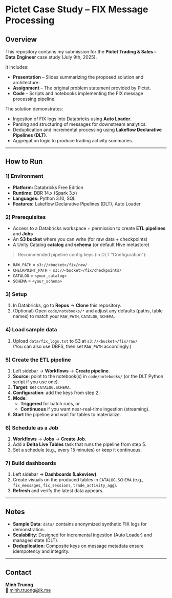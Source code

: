 # Pictet Case Study – FIX Message Processing

## Overview
This repository contains my submission for the **Pictet Trading & Sales – Data Engineer** case study (July 9th, 2025).

It includes:
- **Presentation** – Slides summarizing the proposed solution and architecture.
- **Assignment** – The original problem statement provided by Pictet.
- **Code** – Scripts and notebooks implementing the FIX message processing pipeline.

The solution demonstrates:
- Ingestion of FIX logs into Databricks using **Auto Loader**.
- Parsing and structuring of messages for downstream analytics.
- Deduplication and incremental processing using **Lakeflow Declarative Pipelines (DLT)**.
- Aggregation logic to produce trading activity summaries.

---

## How to Run

### 1) Environment
- **Platform:** Databricks Free Edition
- **Runtime:** DBR 14.x (Spark 3.x)
- **Languages:** Python 3.10, SQL
- **Features:** Lakeflow Declarative Pipelines (DLT), Auto Loader

### 2) Prerequisites
- Access to a Databricks workspace + permission to create **ETL pipelines** and **Jobs**
- An **S3 bucket** where you can write (for raw data + checkpoints)
- A Unity Catalog **catalog** and **schema** (or default Hive metastore)

> Recommended pipeline config keys (in DLT “Configuration”):
- `RAW_PATH` = `s3://<bucket>/fix/raw/`
- `CHECKPOINT_PATH` = `s3://<bucket>/fix/checkpoints/`
- `CATALOG` = `<your_catalog>`
- `SCHEMA` = `<your_schema>`

### 3) Setup
1. In Databricks, go to **Repos** → **Clone** this repository.
2. (Optional) Open `code/notebooks/*` and adjust any defaults (paths, table names) to match your `RAW_PATH`, `CATALOG`, `SCHEMA`.

### 4) Load sample data
1. Upload `data/fix_logs.txt` to S3 at `s3://<bucket>/fix/raw/`  
   (You can also use DBFS, then set `RAW_PATH` accordingly.)

### 5) Create the ETL pipeline
1. Left sidebar → **Workflows** → **Create pipeline**.
2. **Source**: point to the notebook(s) in `code/notebooks/` (or the DLT Python script if you use one).
3. **Target**: set `CATALOG.SCHEMA`.
4. **Configuration**: add the keys from step 2.
5. **Mode**: 
   - **Triggered** for batch runs, or  
   - **Continuous** if you want near-real-time ingestion (streaming).
6. **Start** the pipeline and wait for tables to materialize.

### 6) Schedule as a Job
1. **Workflows** → **Jobs** → **Create Job**.
2. Add a **Delta Live Tables** task that runs the pipeline from step 5.
3. Set a schedule (e.g., every 15 minutes) or keep it continuous.

### 7) Build dashboards
1. Left sidebar → **Dashboards (Lakeview)**.
2. Create visuals on the produced tables in `CATALOG.SCHEMA` (e.g., `fix_messages`, `fix_sessions`, `trade_activity_agg`).
3. **Refresh** and verify the latest data appears.

---

## Notes
- **Sample Data**: `data/` contains anonymized synthetic FIX logs for demonstration.
- **Scalability**: Designed for incremental ingestion (Auto Loader) and managed state (DLT).
- **Deduplication**: Composite keys on message metadata ensure idempotency and integrity.

---

## Contact
**Minh Truong**  
📧 minh.truong@ik.me


